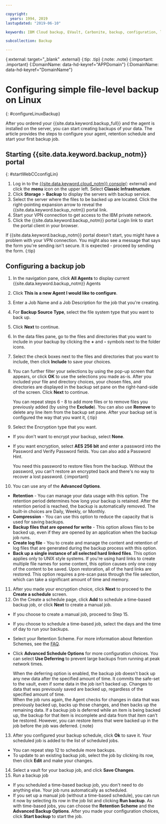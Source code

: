 ```yaml
---

copyright:
  years: 1994, 2019
lastupdated: "2019-06-10"

keywords: IBM Cloud backup, EVault, Carbonite, backup, configuration, linux

subcollection: Backup

---
```

{:external: target="_blank" .external}
{:tip: .tip}
{:note: .note}
{:important: .important}
{:DomainName: data-hd-keyref="APPDomain"}
{:DomainName: data-hd-keyref="DomainName"}

# Configuring simple file-level backup on Linux
{: #configureLinuxBackup}

After you ordered your {{site.data.keyword.backup_full}} and the agent is installed on the server, you can start creating backups of your data. The article provides the steps to configure your agent, retention schedule and start your first backup job.

## Starting {{site.data.keyword.backup_notm}} portal
{: #startWebCCconfigLin}

1. Log in to the [{{site.data.keyword.cloud_notm}} console](https://{DomainName}){: external} and click the **menu** icon on the upper left. Select **Classic Infrastructure**.
2. Click **Storage** > **Backup** to display the servers with backup service.
2. Select the server where the files to be backed up are located. Click the right-pointing expansion arrow to reveal the {{site.data.keyword.backup_notm}} portal link.
3. Start your VPN connection to get access to the IBM private network.
4. Click the {{site.data.keyword.backup_notm}} portal Login link to start the portal client in your browser.<br/>

  If {{site.data.keyword.backup_notm}} portal doesn't start, you might have a problem with your VPN connection. You might also see a message that says the form you're sending isn't secure. It is expected - proceed by sending the form.
  {:tip}

## Configuring a backup job

1. In the navigation pane, click **All Agents** to display current {{site.data.keyword.backup_notm}} Agents
2. Click **This is a new Agent I would like to configure**.
3. Enter a Job Name and a Job Description for the job that you're creating.
4. For **Backup Source Type**, select the file system type that you want to back up.
5. Click **Next** to continue.
6. In the data files pane, go to the files and directories that you want to include in your backup by clicking the **+** and **-** symbols next to the folder icons.
7. Select the check boxes next to the files and directories that you want to include, then click **Include** to save your choices.
8. You can further filter your selections by using the pop-up screen that appears, or click **OK** to use the selections you made as-is. After you included your file and directory choices, your chosen files, and directories are displayed in the backup set pane on the right-hand-side of the screen. Click **Next** to continue.

   You can repeat steps 6 - 8 to add more files or to remove files you previously added (by using the **Exclude**). You can also use **Remove** to delete any line item from the backup set pane. After your backup set is configured the way that you want it,
   {:tip}
9. Select the Encryption type that you want.
  - If you don't want to encrypt your backup, select **None**.
  - If you want encryption, select **AES 256 bit** and enter a password into the Password and Verify Password fields. You can also add a Password Hint.

    You need this password to restore files from the backup. Without the password, you can't restore an encrypted back and there's no way to recover a lost password.
    {:important}
10. You can use any of the **Advanced Options**.
  - **Retention** - You can manage your data usage with this option. The retention period determines how long your backup is retained. After the retention period is reached, the backup is automatically removed. The built-in choices are Daily, Weekly, or Monthly.
  - **Compression** - You can use this option to reduce the capacity that is used for saving backups.
  - **Backup files that are opened for write** - This option allows files to be backed up, even if they are opened by an application when the backup job runs.
  - **Create log file** - You to create and manage the content and retention of log files that are generated during the backup process with this option.
  - **Back up a single instance of all selected hard linked files**. This option applies only to UNIX style systems. If you're using hard links to create multiple file names for some content, this option causes only one copy of the content to be saved. Upon restoration, all of the hard links are restored. This option requires a pre-scan pass through the file selection, which can take a significant amount of time and memory.
11. After you made your encryption choice, click **Next** to proceed to the **Create a schedule** screen.
12. On the Create a schedule page, click **Add** to schedule a time-based backup job, or click **Next** to create a manual job.
  - If you choose to create a manual job, proceed to Step 15.
  - If you choose to schedule a time-based job, select the days and the time of day to run your backups.
  - Select your Retention Scheme. For more information about Retention Schemes, see the [FAQ](/docs/infrastructure/Backup?topic=Backup-faqs).
  - Click **Advanced Schedule Options** for more configuration choices. You can select **Use Deferring** to prevent large backups from running at peak network times.

    When the deferring option is enabled, the backup job doesn't back up any new data after the specified amount of time. It commits the safe-set to the vault, even if some data in the job isn't backed up. Changes to data that was previously saved are backed up, regardless of the specified amount of time. <br/> When the job runs again, the Agent checks for changes in data that was previously backed up, backs up those changes, and then backs up the remaining data. If a backup job is deferred while an item is being backed up, the backup for that item is incomplete and data from that item can't be restored. However, you can restore items that were backed up in the job before the job was deferred.
    {:note}
13. After you configured your backup schedule, click **Ok** to save it. Your scheduled job is added to the list of scheduled jobs.
  - You can repeat step 12 to schedule more backups.
  - To update to an existing backup job, select the job by clicking its row, then click **Edit** and make your changes.
14. Select a vault for your backup job, and click **Save Changes**.
15. Run a backup job
  - If you scheduled a time-based backup job, you don't need to do anything else. Your job runs automatically as scheduled.
  - If you set up a manual job (without a time-based schedule), you can run it now by selecting its row in the job list and clicking **Run backup**. As with time-based jobs, you can choose the **Retention Scheme** and the **Advanced Backup Options**. After you made your configuration choices, click **Start backup** to start the job.
